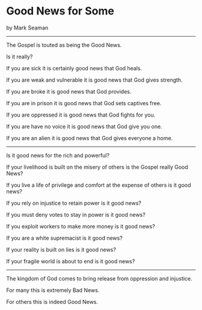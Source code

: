 # Good News for Some

by Mark Seaman

---

The Gospel is touted as being the Good News.

Is it really?

If you are sick it is certainly good news that God heals.

If you are weak and vulnerable it is good news that God gives strength.

If you are broke  it is good news that God provides.

If you are in prison it is good news that God sets captives free.

If you are oppressed it is good news that God fights for you.

If you are have no voice it is good news that God give you one.

If you are  an alien it is good news that God gives everyone a home.

---

Is it good news for the rich and powerful?

If your livelihood is built on the misery of others is the Gospel really Good News?

If you live a life of privilege and comfort at the expense of others is it good news?

If you rely on injustice to retain power is it good news?

If you must deny votes to stay in power is it good news?

If you exploit workers to make more money is it good news?

If you are a white supremacist is it good news?

If your reality is built on lies is it good news?

If your fragile world is about to end is it good news?

---

The kingdom of God comes to bring release from oppression and injustice.

For many this is extremely Bad News.

For others this is indeed Good News.


